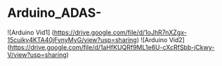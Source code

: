 # Arduino_ADAS-

![Arduino Vid1] (https://drive.google.com/file/d/1oJhR7nXZgx-15cuiky4KTA40jFvnyMyG/view?usp=sharing)
![Arduino Vid2] (https://drive.google.com/file/d/1aHfKUQRf9ML1e6U-cXcRfSbb-jCkwy-V/view?usp=sharing)
